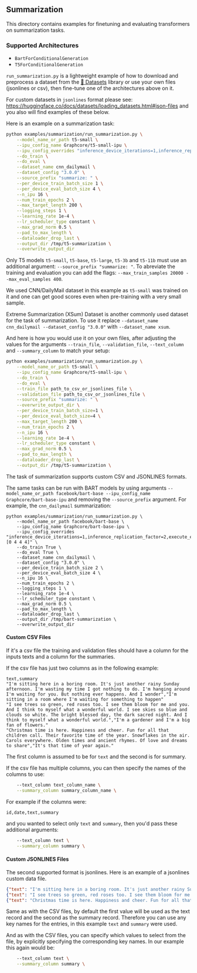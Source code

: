 <!---
Copyright 2020 The HuggingFace Team. All rights reserved.

Licensed under the Apache License, Version 2.0 (the "License");
you may not use this file except in compliance with the License.
You may obtain a copy of the License at

    http://www.apache.org/licenses/LICENSE-2.0

Unless required by applicable law or agreed to in writing, software
distributed under the License is distributed on an "AS IS" BASIS,
WITHOUT WARRANTIES OR CONDITIONS OF ANY KIND, either express or implied.
See the License for the specific language governing permissions and
limitations under the License.
-->

## Summarization

This directory contains examples for finetuning and evaluating transformers on summarization  tasks.

### Supported Architectures

- `BartForConditionalGeneration`
- `T5ForConditionalGeneration`

`run_summarization.py` is a lightweight example of how to download and preprocess a dataset from the [🤗 Datasets](https://github.com/huggingface/datasets) library or use your own files (jsonlines or csv), then fine-tune one of the architectures above on it.

For custom datasets in `jsonlines` format please see: https://huggingface.co/docs/datasets/loading_datasets.html#json-files
and you also will find examples of these below.

Here is an example on a summarization task:
```bash
python examples/summarization/run_summarization.py \
    --model_name_or_path t5-small \
    --ipu_config_name Graphcore/t5-small-ipu \
    --ipu_config_overrides "inference_device_iterations=1,inference_replication_factor=2,execute_encoder_on_cpu_for_generation=False" \
    --do_train \
    --do_eval \
    --dataset_name cnn_dailymail \
    --dataset_config "3.0.0" \
    --source_prefix "summarize: " \
    --per_device_train_batch_size 1 \
    --per_device_eval_batch_size 4 \
    --n_ipu 16 \
    --num_train_epochs 2 \
    --max_target_length 200 \
    --logging_steps 1 \
    --learning_rate 1e-4 \
    --lr_scheduler_type constant \
    --max_grad_norm 0.5 \
    --pad_to_max_length \
    --dataloader_drop_last \
    --output_dir /tmp/t5-summarization \
    --overwrite_output_dir
```

Only T5 models `t5-small`, `t5-base`, `t5-large`, `t5-3b` and `t5-11b` must use an additional argument: `--source_prefix "summarize: "`. To abreviate the training and evaluation you can add the flags: `--max_train_samples 20000 --max_eval_samples 400`.

We used CNN/DailyMail dataset in this example as `t5-small` was trained on it and one can get good scores even when pre-training with a very small sample.

Extreme Summarization (XSum) Dataset is another commonly used dataset for the task of summarization. To use it replace `--dataset_name cnn_dailymail --dataset_config "3.0.0"` with  `--dataset_name xsum`.

And here is how you would use it on your own files, after adjusting the values for the arguments
`--train_file`, `--validation_file`, `--text_column` and `--summary_column` to match your setup:

```bash
python examples/summarization/run_summarization.py \
    --model_name_or_path t5-small \
    --ipu_config_name Graphcore/t5-small-ipu \
    --do_train \
    --do_eval \
    --train_file path_to_csv_or_jsonlines_file \
    --validation_file path_to_csv_or_jsonlines_file \
    --source_prefix "summarize: " \
    --overwrite_output_dir \
    --per_device_train_batch_size=1 \
    --per_device_eval_batch_size=4 \
    --max_target_length 200 \
    --num_train_epochs 2 \
    --n_ipu 16 \
    --learning_rate 1e-4 \
    --lr_scheduler_type constant \
    --max_grad_norm 0.5 \
    --pad_to_max_length \
    --dataloader_drop_last \
    --output_dir /tmp/t5-summarization \
```

The task of summarization supports custom CSV and JSONLINES formats.

The same tasks can be run with BART models by using arguments `--model_name_or_path facebook/bart-base --ipu_config_name Graphcore/bart-base-ipu` and removing the `--source_prefix` argument. For example, the `cnn_dailymail` summarization:

```
python examples/summarization/run_summarization.py \
    --model_name_or_path facebook/bart-base \
    --ipu_config_name Graphcore/bart-base-ipu \
    --ipu_config_overrides "inference_device_iterations=1,inference_replication_factor=2,execute_encoder_on_cpu_for_generation=False,layers_per_ipu=[0 4 4 4]" \
    --do_train True \
    --do_eval True \
    --dataset_name cnn_dailymail \
    --dataset_config "3.0.0" \
    --per_device_train_batch_size 2 \
    --per_device_eval_batch_size 4 \
    --n_ipu 16 \
    --num_train_epochs 2 \
    --logging_steps 1 \
    --learning_rate 1e-4 \
    --lr_scheduler_type constant \
    --max_grad_norm 0.5 \
    --pad_to_max_length \
    --dataloader_drop_last \
    --output_dir /tmp/bart-summarization \
    --overwrite_output_dir
```

#### Custom CSV Files

If it's a csv file the training and validation files should have a column for the inputs texts and a column for the summaries.

If the csv file has just two columns as in the following example:

```csv
text,summary
"I'm sitting here in a boring room. It's just another rainy Sunday afternoon. I'm wasting my time I got nothing to do. I'm hanging around I'm waiting for you. But nothing ever happens. And I wonder","I'm sitting in a room where I'm waiting for something to happen"
"I see trees so green, red roses too. I see them bloom for me and you. And I think to myself what a wonderful world. I see skies so blue and clouds so white. The bright blessed day, the dark sacred night. And I think to myself what a wonderful world.","I'm a gardener and I'm a big fan of flowers."
"Christmas time is here. Happiness and cheer. Fun for all that children call. Their favorite time of the year. Snowflakes in the air. Carols everywhere. Olden times and ancient rhymes. Of love and dreams to share","It's that time of year again."
```

The first column is assumed to be for `text` and the second is for summary.

If the csv file has multiple columns, you can then specify the names of the columns to use:

```bash
    --text_column text_column_name \
    --summary_column summary_column_name \
```

For example if the columns were:

```csv
id,date,text,summary
```

and you wanted to select only `text` and `summary`, then you'd pass these additional arguments:

```bash
    --text_column text \
    --summary_column summary \
```

#### Custom JSONLINES Files

The second supported format is jsonlines. Here is an example of a jsonlines custom data file.


```json
{"text": "I'm sitting here in a boring room. It's just another rainy Sunday afternoon. I'm wasting my time I got nothing to do. I'm hanging around I'm waiting for you. But nothing ever happens. And I wonder", "summary": "I'm sitting in a room where I'm waiting for something to happen"}
{"text": "I see trees so green, red roses too. I see them bloom for me and you. And I think to myself what a wonderful world. I see skies so blue and clouds so white. The bright blessed day, the dark sacred night. And I think to myself what a wonderful world.", "summary": "I'm a gardener and I'm a big fan of flowers."}
{"text": "Christmas time is here. Happiness and cheer. Fun for all that children call. Their favorite time of the year. Snowflakes in the air. Carols everywhere. Olden times and ancient rhymes. Of love and dreams to share", "summary": "It's that time of year again."}
```

Same as with the CSV files, by default the first value will be used as the text record and the second as the summary record. Therefore you can use any key names for the entries, in this example `text` and `summary` were used.

And as with the CSV files, you can specify which values to select from the file, by explicitly specifying the corresponding key names. In our example this again would be:

```bash
    --text_column text \
    --summary_column summary \
```
